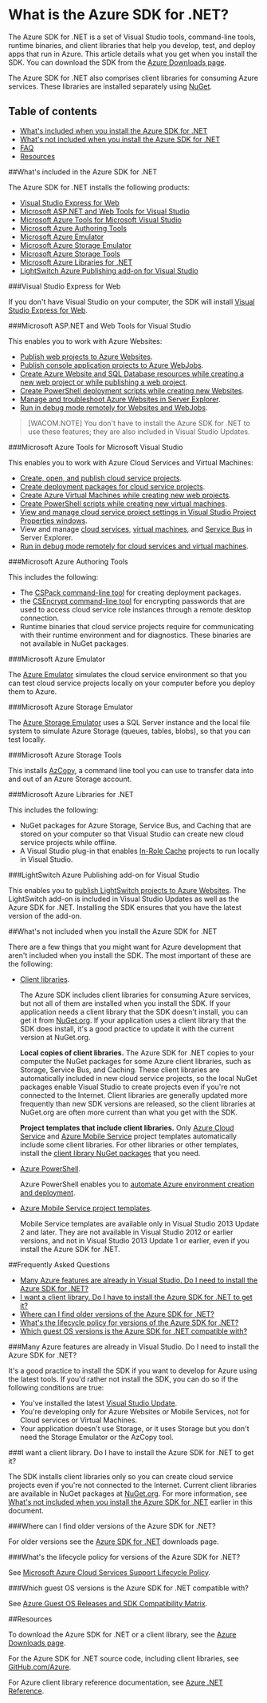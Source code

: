 <properties pageTitle="What is the Azure .NET SDK" metaKeywords="azure .net sdk" description="Learn what is included in the Azure .NET SDK." documentationCenter=".NET" title="What is the Azure .NET SDK" authors="tdykstra" solutions="" manager="wpickett" editor="mollybos" />

<tags ms.service="multiple" ms.workload="multiple" ms.tgt_pltfrm="na" ms.devlang="dotnet" ms.topic="article" ms.date="01/01/1900" ms.author="tdykstra" />

# What is the Azure SDK for .NET?

The Azure SDK for .NET is a set of Visual Studio tools, command-line tools, runtime binaries, and client libraries that help you develop, test, and deploy apps that run in Azure. This article details what you get when you install the SDK. You can download the SDK from the [Azure Downloads page](/en-us/downloads/). 

The Azure SDK for .NET also comprises client libraries for consuming Azure services. These libraries are installed separately using [NuGet](http://go.microsoft.com/fwlink/?LinkId=510472).

## Table of contents

- [What's included when you install the Azure SDK for .NET](#included)
- [What's not included when you install the Azure SDK for .NET](#notincluded)
- [FAQ](#faq)
- [Resources](#resources)

##<a id="included"></a>What's included in the Azure SDK for .NET

The Azure SDK for .NET installs the following products:

- [Visual Studio Express for Web](#vwd)
- [Microsoft ASP.NET and Web Tools for Visual Studio](#wte)
- [Microsoft Azure Tools for Microsoft Visual Studio](#tools)
- [Microsoft Azure Authoring Tools](#auth)
- [Microsoft Azure Emulator](#emulator)
- [Microsoft Azure Storage Emulator](#stgemulator)
- [Microsoft Azure Storage Tools](#stgtools)
- [Microsoft Azure Libraries for .NET](#libraries)
- [LightSwitch Azure Publishing add-on for Visual Studio](#ls)

###<a id="vwd"></a>Visual Studio Express for Web

If you don't have Visual Studio on your computer, the SDK will install [Visual Studio Express for Web](http://www.visualstudio.com/en-us/products/visual-studio-express-vs.aspx). 
 
###<a id="wte"></a>Microsoft ASP.NET and Web Tools for Visual Studio

This enables you to work with Azure Websites:

* [Publish web projects to Azure Websites](../web-sites-dotnet-get-started/).
* [Publish console application projects to Azure WebJobs](../websites-dotnet-deploy-webjobs/).
* [Create Azure Website and SQL Database resources while creating a new web project or while publishing a web project](../web-sites-dotnet-deploy-aspnet-mvc-app-membership-oauth-sql-database/).
* [Create PowerShell deployment scripts while creating new Websites](http://msdn.microsoft.com/en-us/library/dn642480.aspx).
* [Manage and troubleshoot Azure Websites in Server Explorer](../web-sites-dotnet-troubleshoot-visual-studio/#sitemanagement).
* [Run in debug mode remotely for Websites and WebJobs](../web-sites-dotnet-troubleshoot-visual-studio/#remotedebug). 

>[WACOM.NOTE] You don't have to install the Azure SDK for .NET to use these features; they are also included in Visual Studio Updates. 

###<a id="tools"></a>Microsoft Azure Tools for Microsoft Visual Studio

This enables you to work with Azure Cloud Services and Virtual Machines:

* [Create, open, and publish cloud service projects](../cloud-services-dotnet-get-started/).
* [Create deployment packages for cloud service projects](http://msdn.microsoft.com/en-us/library/ff683672.aspx).
* [Create Azure Virtual Machines while creating new web projects](../virtual-machines-dotnet-create-visual-studio-powershell/).
* [Create PowerShell scripts while creating new virtual machines](http://msdn.microsoft.com/en-us/library/dn642480.aspx).
* [View and manage cloud service project settings in Visual Studio Project Properties windows](http://msdn.microsoft.com/en-us/library/ee405486.aspx).
* View and manage [cloud services](http://msdn.microsoft.com/en-us/library/ff683675.aspx), [virtual machines](http://msdn.microsoft.com/en-us/library/jj131259.aspx), and [Service Bus](http://msdn.microsoft.com/en-us/library/jj149828.aspx) in Server Explorer. 
* [Run in debug mode remotely for cloud services and virtual machines](http://msdn.microsoft.com/en-us/library/ff683670.aspx).

###<a id="auth"></a>Microsoft Azure Authoring Tools

This includes the following:

* The [CSPack command-line tool](http://msdn.microsoft.com/en-us/library/gg432988.aspx) for creating deployment packages.
* the [CSEncrypt command-line tool](http://msdn.microsoft.com/en-us/library/hh404001.aspx) for encrypting passwords that are used to access cloud service role instances through a remote desktop connection.
* Runtime binaries that cloud service projects require for communicating with their runtime environment and for diagnostics. These binaries are not available in NuGet packages.

###<a id="emulator"></a>Microsoft Azure Emulator

The [Azure Emulator](http://msdn.microsoft.com/en-us/library/dn339018.aspx) simulates the cloud service environment so that you can test cloud service projects locally on your computer before you deploy them to Azure.

###<a id="stgemulator"></a>Microsoft Azure Storage Emulator

The [Azure Storage Emulator](http://msdn.microsoft.com/en-us/library/hh403989.aspx) uses a SQL Server instance and the local file system to simulate Azure Storage (queues, tables, blobs), so that you can test locally. 

###<a id="stgtools"></a>Microsoft Azure Storage Tools

This installs [AzCopy](http://aka.ms/AzCopy), a command line tool you can use to transfer data into and out of an Azure Storage account.

###<a id="libraries"></a>Microsoft Azure Libraries for .NET

This includes the following:

* NuGet packages for Azure Storage, Service Bus, and Caching that are stored on your computer so that Visual Studio can create new cloud service projects while offline.
* A Visual Studio plug-in that enables [In-Role Cache](http://msdn.microsoft.com/en-us/library/dn386103.aspx) projects to run locally in Visual Studio. 

###<a id="ls"></a>LightSwitch Azure Publishing add-on for Visual Studio

This enables you to [publish LightSwitch projects to Azure Websites](http://msdn.microsoft.com/en-us/library/jj131261.aspx). The LightSwitch add-on is included in Visual Studio Updates as well as the Azure SDK for .NET. Installing the SDK ensures that you have the latest version of the add-on. 

##<a id="notincluded"></a>What's not included when you install the Azure SDK for .NET

There are a few things that you might want for Azure development that aren't included when you install the SDK. The most important of these are the following:

* [Client libraries](http://go.microsoft.com/fwlink/?LinkId=510472). 

	The Azure SDK includes client libraries for consuming Azure services, but not all of them are installed when you install the SDK. If your application needs a client library that the SDK doesn't install, you can get it from [NuGet.org](http://go.microsoft.com/fwlink/?LinkId=510472). If your application uses a client library that the SDK does install, it's a good practice to update it with the current version at NuGet.org.

  	**Local copies of client libraries.** The Azure SDK for .NET copies to your computer the NuGet packages for some Azure client libraries, such as Storage, Service Bus, and Caching. These client libraries are automatically included in new cloud service projects, so the local NuGet packages enable Visual Studio to create projects even if you're not connected to the Internet. Client libraries are generally updated more frequently than new SDK versions are released, so the client libraries at NuGet.org are often more current than what you get with the SDK. 

	**Project templates that include client libraries.** Only [Azure Cloud Service](../cloud-services-dotnet-get-started/) and [Azure Mobile Service](../mobile-services-dotnet-backend-windows-store-dotnet-leaderboard/) project templates automatically include some client libraries. For other libraries or other templates, install the [client library NuGet packages](http://go.microsoft.com/fwlink/?LinkId=510472) that you need.

* [Azure PowerShell](../install-configure-powershell/). 

	Azure PowerShell enables you to [automate Azure environment creation and deployment](http://www.asp.net/aspnet/overview/developing-apps-with-windows-azure/building-real-world-cloud-apps-with-windows-azure/automate-everything).

* [Azure Mobile Service project templates](../mobile-services-dotnet-backend-windows-store-dotnet-leaderboard/).

	Mobile Service templates are available only in Visual Studio 2013 Update 2 and later. They are not available in Visual Studio 2012 or earlier versions, and not in Visual Studio 2013 Update 1 or earlier, even if you install the Azure SDK for .NET.

##<a id="faq"></a>Frequently Asked Questions

- [Many Azure features are already in Visual Studio. Do I need to install the Azure SDK for .NET?](#azinvs)
- [I want a client library. Do I have to install the Azure SDK for .NET to get it?](#clientlib)
- [Where can I find older versions of the Azure SDK for .NET?](#olderversions)
- [What's the lifecycle policy for versions of the Azure SDK for .NET?](#lifecycle)
- [Which guest OS versions is the Azure SDK for .NET compatible with?](#guestos)

###<a id="azinvs"></a>Many Azure features are already in Visual Studio. Do I need to install the Azure SDK for .NET?

It's a good practice to install the SDK if you want to develop for Azure using the latest tools. If you'd rather not install the SDK, you can do so if the following conditions are true:

* You've installed the latest [Visual Studio Update](http://www.visualstudio.com/en-us/downloads/download-visual-studio-vs#DownloadFamilies_5).
* You're developing only for Azure Websites or Mobile Services, not for Cloud services or Virtual Machines.
* Your application doesn't use Storage, or it uses Storage but you don't need the Storage Emulator or the AzCopy tool.

###<a id="clientlib"></a>I want a client library. Do I have to install the Azure SDK for .NET to get it?

The SDK installs client libraries only so you can create cloud service projects even if you're not connected to the Internet. Current client libraries are available in NuGet packages at [NuGet.org](http://go.microsoft.com/fwlink/?LinkId=510472). For more information, see [What's not included when you install the Azure SDK for .NET](#notincluded) earlier in this document.

###<a id="olderversions"></a>Where can I find older versions of the Azure SDK for .NET?

For older versions see the [Azure SDK for .NET](/en-us/downloads/archive-net-downloads/) downloads page. 

###<a id="lifecycle"></a>What's the lifecycle policy for versions of the Azure SDK for .NET?

See [Microsoft Azure Cloud Services Support Lifecycle Policy](http://support.microsoft.com/gp/azure-cloud-lifecycle-faq).

###<a id="guestos"></a>Which guest OS versions is the Azure SDK for .NET compatible with?

See [Azure Guest OS Releases and SDK Compatibility Matrix](http://msdn.microsoft.com/en-us/library/ee924680.aspx).



##<a id="resources"></a>Resources

To download the Azure SDK for .NET or a client library, see the [Azure Downloads page](/en-us/downloads/).

For the Azure SDK for .NET source code, including client libraries, see [GitHub.com/Azure](https://github.com/azure/).

For Azure client library reference documentation, see [Azure .NET Reference](/en-us/develop/net/reference/). 
